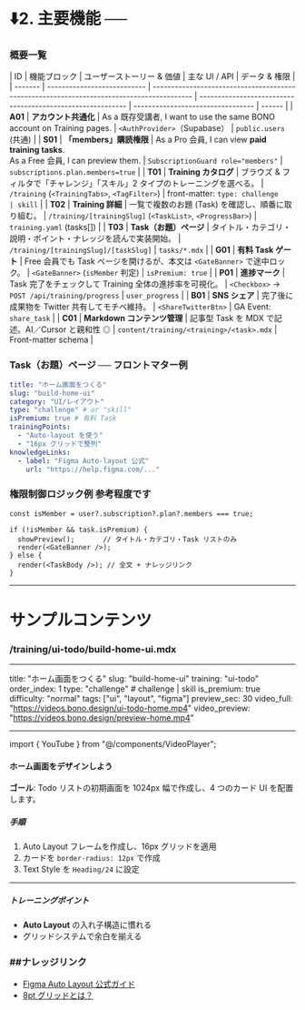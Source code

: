 # ⬇️2. 主要機能 ──

### 概要一覧

| ID      | 機能ブロック                | ユーザーストーリー & 価値                                                                 | 主な UI / API                                              | データ & 権限                     |
| ------- | --------------------------- | ----------------------------------------------------------------------------------------- | ---------------------------------------------------------- | --------------------------------- | ------ |
| **A01** | **アカウント共通化**        | As a 既存受講者, I want to use the same BONO account on Training pages.                   | `<AuthProvider>`（Supabase）                               | `public.users` (共通)             |
| **S01** | **「members」購読権限**     | As a Pro 会員, I can view **paid training tasks**.<br>As a Free 会員, I can preview them. | `SubscriptionGuard role="members"`                         | `subscriptions.plan.members=true` |
| **T01** | **Training カタログ**       | ブラウズ & フィルタで「チャレンジ」「スキル」2 タイプのトレーニングを選べる。             | `/training` (`<TrainingTabs>`, `<TagFilter>`)              | front-matter: `type: challenge    | skill` |
| **T02** | **Training 詳細**           | 一覧で複数のお題 (Task) を確認し、順番に取り組む。                                        | `/training/[trainingSlug]` (`<TaskList>`, `<ProgressBar>`) | `training.yaml` (tasks[])         |
| **T03** | **Task（お題）ページ**      | タイトル・カテゴリ・説明・ポイント・ナレッジを読んで実装開始。                            | `/training/[trainingSlug]/[taskSlug]`                      | `tasks/*.mdx`                     |
| **G01** | **有料 Task ゲート**        | Free 会員でも Task ページを開けるが、本文は `<GateBanner>` で途中ロック。                 | `<GateBanner>` (`isMember` 判定)                           | `isPremium: true`                 |
| **P01** | **進捗マーク**              | Task 完了をチェックして Training 全体の進捗率を可視化。                                   | `<Checkbox>` -> `POST /api/training/progress`              | `user_progress`                   |
| **B01** | **SNS シェア**              | 完了後に成果物を Twitter 共有してモチベ維持。                                             | `<ShareTwitterBtn>`                                        | GA Event: `share_task`            |
| **C01** | **Markdown コンテンツ管理** | 記事型 Task を MDX で記述。AI／Cursor と親和性 ◎                                          | `content/training/<training>/<task>.mdx`                   | Front-matter schema               |

### Task（お題）ページ ── フロントマター例

```yaml
title: "ホーム画面をつくる"
slug: "build-home-ui"
category: "UI/レイアウト"
type: "challenge" # or "skill"
isPremium: true # 有料 Task
trainingPoints:
  - "Auto-layout を使う"
  - "16px グリッドで整列"
knowledgeLinks:
  - label: "Figma Auto-layout 公式"
    url: "https://help.figma.com/..."
```

### 権限制御ロジック例 参考程度です

```
const isMember = user?.subscription?.plan?.members === true;

if (!isMember && task.isPremium) {
  showPreview();       // タイトル・カテゴリ・Task リストのみ
  render(<GateBanner />);
} else {
  render(<TaskBody />); // 全文 + ナレッジリンク
}
```

---

# サンプルコンテンツ

### /training/ui-todo/build-home-ui.mdx

---

title: "ホーム画面をつくる"
slug: "build-home-ui"
training: "ui-todo"
order_index: 1
type: "challenge" # challenge | skill
is_premium: true
difficulty: "normal"
tags: ["ui", "layout", "figma"]
preview_sec: 30
video_full: "https://videos.bono.design/ui-todo-home.mp4"
video_preview: "https://videos.bono.design/preview-home.mp4"

---

import { YouTube } from "@/components/VideoPlayer";

#### ホーム画面をデザインしよう

**ゴール**: Todo リストの初期画面を 1024px 幅で作成し、4 つのカード UI を配置します。

##### 手順

1. Auto Layout フレームを作成し、16px グリッドを適用
2. カードを `border-radius: 12px` で作成
3. Text Style を `Heading/24` に設定

<YouTube id="abcd1234" start={0} end={preview_sec} />

---

##### トレーニングポイント

- **Auto Layout** の入れ子構造に慣れる
- グリッドシステムで余白を揃える

### ##ナレッジリンク

- [Figma Auto Layout 公式ガイド](https://help.figma.com/hc/ja/articles/360040451373)
- [8pt グリッドとは？](https://www.gridlover.net/8pt-grid)
